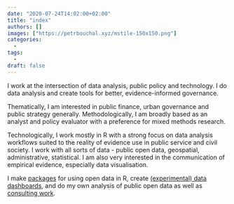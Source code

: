 ```yaml
---
date: "2020-07-24T14:02:00+02:00"
title: "index"
authors: []
images: ["https://petrbouchal.xyz/mstile-150x150.png"]
categories:
  -
tags:
  -
draft: false
---
```


I work at the intersection of data analysis, public policy and technology. I do data analysis and create tools for better, evidence-informed governance.

Thematically, I am interested in public finance, urban governance and public strategy generally. Methodologically, I am broadly based as an analyst and policy evaluator with a preference for mixed methods research.

Technologically, I work mostly in R with a strong focus on data analysis workflows suited to the reality of evidence use in public service and civil society. I work with all sorts of data - public open data, geospatial, administrative, statistical. I am also very interested in the communication of empirical evidence, especially data visualisation.

I make [packages](/projects/#r-packages) for using open data in R, create [(experimental) data dashboards](/projects#dashboards), and do my own analysis of public open data as well as [consulting work](/projects#consulting-projects).
